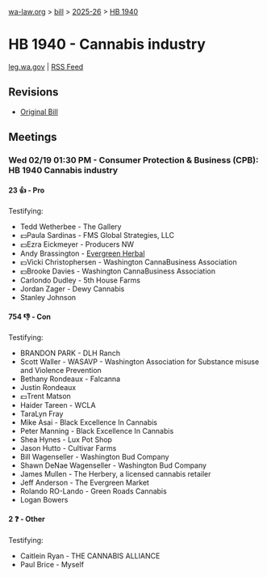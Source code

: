 [wa-law.org](/) > [bill](/bill/) > [2025-26](/bill/2025-26/) > [HB 1940](/bill/2025-26/hb/1940/)

# HB 1940 - Cannabis industry
[leg.wa.gov](https://app.leg.wa.gov/billsummary?BillNumber=1940&Year=2025&Initiative=false) | [RSS Feed](./rss.xml)

## Revisions
* [Original Bill](1/)

## Meetings
### Wed 02/19 01:30 PM - Consumer Protection & Business (CPB): HB 1940 Cannabis industry
#### 23 👍 - Pro
Testifying:
* Tedd Wetherbee - The Gallery
* 💵Paula Sardinas - FMS Global Strategies, LLC
* 💵Ezra Eickmeyer - Producers NW
* Andy Brassington - [Evergreen Herbal](/org/evergreen_herbal/)
* 💵Vicki Christophersen - Washington CannaBusiness Association
* 💵Brooke Davies - Washington CannaBusiness Association
* Carlondo Dudley - 5th House Farms
* Jordan Zager - Dewy Cannabis
* Stanley Johnson

#### 754 👎 - Con
Testifying:
* BRANDON PARK - DLH Ranch
* Scott Waller - WASAVP - Washington Association for Substance misuse and Violence Prevention
* Bethany Rondeaux - Falcanna
* Justin Rondeaux
* 💵Trent Matson
* Haider Tareen - WCLA
* TaraLyn Fray
* Mike Asai - Black Excellence In Cannabis
* Peter Manning - Black Excellence In Cannabis
* Shea Hynes - Lux Pot Shop
* Jason Hutto - Cultivar Farms
* Bill Wagenseller - Washington Bud Company
* Shawn DeNae Wagenseller - Washington Bud Company
* James Mullen - The Herbery, a licensed cannabis retailer
* Jeff Anderson - The Evergreen Market
* Rolando RO-Lando - Green Roads Cannabis
* Logan Bowers

#### 2 ❓ - Other
Testifying:
* Caitlein Ryan - THE CANNABIS ALLIANCE
* Paul Brice - Myself
